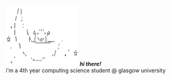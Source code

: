 <img src="bunny.png" width="190" height="160">  <em><strong>hi there!</strong></em>
\
i'm a 4th year computing science student @ glasgow university 

